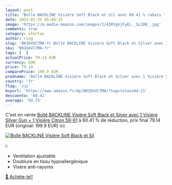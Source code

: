 ```yaml
---
layout: post
title: 'Bollé BACKLINE Visière Soft Black et Sil avec 60.41 % rabais '
date: 2021-01-25 05:04:15
image: 'https://m.media-amazon.com/images/I/41RYgkjFyEL._SL200_.jpg'
comments: true
category: ofertas
author: ring
slug: 'B01D4VC7MA-fr Bollé BACKLINE Visière Soft Black et Silver avec 1 Visière...'
sku: 'B01D4VC7MA-fr'
tags: [  ]
actualPrice: 79.14 EUR
currency: EUR
price: 79.14
comparePrice: 199.9 EUR
prodname: 'Bollé BACKLINE Visière Soft Black et Silver avec 1 Visière Silver Gun + 1 Visière Citron 59-61'
country: 'fr'
flag: '🇫🇷'
buyurl: 'https://www.amazon.fr/dp/B01D4VC7MA/?tag=tolees0d-21'
descuento: '60.41'
average: '93.75'
---
```


C'est en vente [Bollé BACKLINE Visière Soft Black et Silver avec 1 Visière Silver Gun + 1 Visière Citron 59-61](https://www.amazon.fr/dp/B01D4VC7MA/?tag=tolees0d-21)  à  60.41 % de réduction, prix final  79.14 EUR (original: 199.9 EUR) ici:

[![Bollé BACKLINE Visière Soft Black et Sil](https://m.media-amazon.com/images/I/41RYgkjFyEL._SL200_.jpg)](https://www.amazon.fr/dp/B01D4VC7MA/?tag=tolees0d-21)

ℹ️:

- Ventilation ajustable
- Doublure en tissu hypoallergénique
- Visère anti-rayures

[🛒 Achète-le!!](https://www.amazon.fr/dp/B01D4VC7MA/?tag=tolees0d-21)
